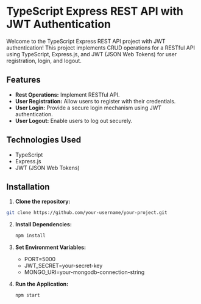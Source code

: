 # TypeScript Express REST API with JWT Authentication

Welcome to the TypeScript Express REST API project with JWT authentication! This project implements CRUD operations for a RESTful API using TypeScript, Express.js, and JWT (JSON Web Tokens) for user registration, login, and logout.

## Features

- **Rest Operations:** Implement RESTful API.
- **User Registration:** Allow users to register with their credentials.
- **User Login:** Provide a secure login mechanism using JWT authentication.
- **User Logout:** Enable users to log out securely.

## Technologies Used

- TypeScript
- Express.js
- JWT (JSON Web Tokens)

## Installation

1. **Clone the repository:**

```bash
git clone https://github.com/your-username/your-project.git
```

2. **Install Dependencies:**
    ```bash
    npm install
    ```

3. **Set Environment Variables:**
    - PORT=5000
    - JWT_SECRET=your-secret-key
    - MONGO_URI=your-mongodb-connection-string

4. **Run the Application:**
    ```bash
    npm start
    ```




